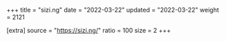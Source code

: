 +++
title = "sizi.ng"
date = "2022-03-22"
updated = "2022-03-22"
weight = 2121

[extra]
source = "https://sizi.ng/"
ratio = 100
size = 2
+++
